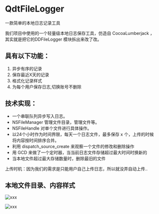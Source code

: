 # QdtFileLogger
一款简单的本地日志记录工具

我们项目中使用的一个轻量级本地日志保存工具，仿造自 CocoaLumberjack ，其实就是把它的DDFileLogger 模块拆出来改了改。

## 具有以下功能：
1. 异步有序的记录
2. 保存最近X天的记录
3. 格式化记录样式
4. 为每个用户保存日志,切换账号不删除

## 技术实现：
* 一个串联队列异步写入日志。
* NSFileManager 管理文件目录，管理文件等。
* NSFileHandle 对单个文件进行具体操作。
* 以24个小时作为时间界限，每天一个日志文件，最多保存 x 个，上传的时候将内容按时间排序合并。
* 利用 dispatch_source_create 来观察一个文件的修改和删除操作
* 用 GCD 来做了一个定时器，当当前日志文件存储超过最大时间时换新的
* 当本地文件超过最大存储数量时，删除最旧的文件

上传时机：因为我们的需求是只能用户自己上传日志，所以就没弄自动上传..

## 本地文件目录、内容样式
![xxx](https://code.aliyun.com/Qiuzijie/PictureWarehouse/raw/master/Pictures/QdtLogger1.png)

![xxx](https://code.aliyun.com/Qiuzijie/PictureWarehouse/raw/master/Pictures/QdtLogger2.png)
